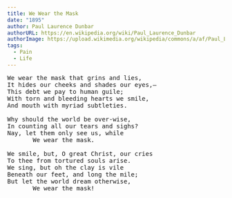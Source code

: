 ```yaml
---
title: We Wear the Mask
date: "1895"
author: Paul Laurence Dunbar
authorURL: https://en.wikipedia.org/wiki/Paul_Laurence_Dunbar
authorImage: https://upload.wikimedia.org/wikipedia/commons/a/af/Paul_Laurence_Dunbar_circa_1890.jpg
tags:
  - Pain
  - Life
---
```


<pre>
We wear the mask that grins and lies,
It hides our cheeks and shades our eyes,—
This debt we pay to human guile;
With torn and bleeding hearts we smile,
And mouth with myriad subtleties.

Why should the world be over-wise,
In counting all our tears and sighs?
Nay, let them only see us, while
       We wear the mask.

We smile, but, O great Christ, our cries
To thee from tortured souls arise.
We sing, but oh the clay is vile
Beneath our feet, and long the mile;
But let the world dream otherwise,
       We wear the mask!
</pre>
